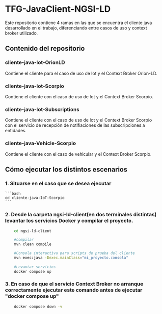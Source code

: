 # TFG-JavaClient-NGSI-LD

Este repositorio contiene 4 ramas en las que se encuentra el cliente java desarrollado en el trabajo, diferenciando entre casos de uso y context broker utilizado.

## Contenido del repositorio

### cliente-java-Iot-OrionLD

Contiene el cliente para el caso de uso de Iot y el Context Broker Orion-LD.

### cliente-java-Iot-Scorpio

Contiene el cliente con el caso de uso de Iot y el Context Broker Scorpio.

### cliente-java-Iot-Subscriptions

Contiene el cliente con el caso de uso de Iot y el Context Broker Scorpio con el servicio de recepción de notifiaciones de las subscripciones a entidades.

### cliente-java-Vehicle-Scorpio

Contiene el cliente con el caso de vehicular y el Context Broker Scorpio.


## Cómo ejecutar los distintos escenarios

### 1. Situarse en el caso que se desea ejecutar
    ```bash
    cd cliente-java-IoT-Scorpio
    ```
### 2. Desde la carpeta ngsi-ld-client(en dos terminales distintas) levantar los servicios Docker y compilar el proyecto.
```bash
    cd ngsi-ld-client

    #compilar
    mvn clean compile 

    #Consola interactiva para scripts de prueba del cliente
    mvn exec:java -Dexec.mainClass="mi_proyecto.consola"
    
    #Levantar servicios
    docker compose up 
```

### 3. En caso de que el servicio Context Broker no arranque correctamente ejecutar este comando antes de ejecutar "docker compose up"

```bash
    docker compose down -v
```
